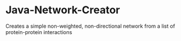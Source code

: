 # Java-Network-Creator
Creates a simple non-weighted, non-directional network from a list of protein-protein interactions
